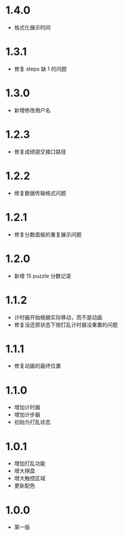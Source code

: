 # 1.4.0

- 格式化展示时间

# 1.3.1

- 修复 steps 缺 1 的问题

# 1.3.0

- 新增修改用户名

# 1.2.3

- 修复成绩提交接口路径

# 1.2.2

- 修复数据传输格式问题

# 1.2.1

- 修复分数面板的重复展示问题

# 1.2.0

- 新增 15 puzzle 分数记录

# 1.1.2

- 计时器开始根据实际移动，而不是动画
- 修复没还原状态下按打乱计时器没重置的问题

# 1.1.1

- 修复动画的最终位置

# 1.1.0

- 增加计时器
- 增加计步器
- 初始为打乱状态

# 1.0.1

- 增加打乱功能
- 增大棋盘
- 增大触控区域
- 更新配色

# 1.0.0

- 第一版
